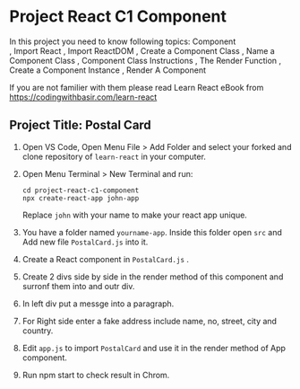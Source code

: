 # Project React C1 Component

In this project you need to know following topics:
Component  
, Import React
, Import ReactDOM
, Create a Component Class
, Name a Component Class
, Component Class Instructions
, The Render Function
, Create a Component Instance
, Render A Component

If you are not familier with them please read Learn React eBook from https://codingwithbasir.com/learn-react

## Project Title: Postal Card

1. Open VS Code, Open Menu File > Add Folder and select your forked and clone repository of `learn-react` in your computer.

2. Open Menu Terminal > New Terminal and run:

   ```
   cd project-react-c1-component
   npx create-react-app john-app
   ```

   Replace `john` with your name to make your react app unique.

3. You have a folder named `yourname-app`. Inside this folder open `src` and Add new file `PostalCard.js` into it.

4. Create a React component in `PostalCard.js` .

5) Create 2 divs side by side in the render method of this component and surronf them into and outr div.

6. In left div put a messge into a paragraph.

7. For Right side enter a fake address include name, no, street, city and country.

8. Edit `app.js` to import `PostalCard` and use it in the render method of App component.

9. Run npm start to check result in Chrom.
